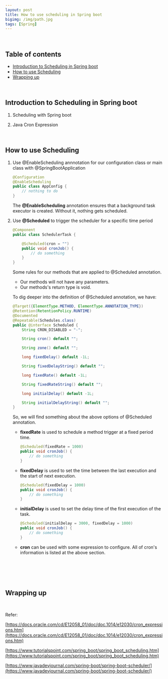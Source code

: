 ```yaml
---
layout: post
title: How to use scheduling in Spring boot
bigimg: /img/path.jpg
tags: [Spring]
---
```




<br>

## Table of contents
- [Introduction to Scheduling in Spring boot](#introduction-to-scheduling-in-spring-boot)
- [How to use Scheduling](#how-to-use-scheduling)
- [Wrapping up](#wrapping-up)


<br>

## Introduction to Scheduling in Spring boot

1. Scheduling with Spring boot





2. Java Cron Expression




<br>

## How to use Scheduling

1. Use @EnableScheduling annnotation for our configuration class or main class with @SpringBootApplication

    ```java
    @Configuration
    @EnableScheduling
    public class AppConfig {
        // nothing to do
    }
    ```

    The **@EnableScheduling** annotation ensures that a background task executor is created. Without it, nothing gets scheduled.

2. Use **@Scheduled** to trigger the scheduler for a specific time period

    ```java
    @Component
    public class SchedulerTask {

        @Scheduled(cron = "")
        public void cronJob() {
            // do something
        }
    }
    ```

    Some rules for our methods that are applied to @Scheduled annotation.
    - Our methods will not have any parameters.
    - Our methods's return type is void.

    To dig deeper into the definition of @Scheduled annotation, we have:

    ```java
    @Target({ElementType.METHOD, ElementType.ANNOTATION_TYPE})
    @Retention(RetentionPolicy.RUNTIME)
    @Documented
    @Repeatable(Schedules.class)
    public @interface Scheduled {
        String CRON_DISABLED = "-";

        String cron() default "";

        String zone() default "";

        long fixedDelay() default -1L;

        String fixedDelayString() default "";

        long fixedRate() default -1L;

        String fixedRateString() default "";

        long initialDelay() default -1L;

        String initialDelayString() default "";
    }
    ```

    So, we will find something about the above options of @Scheduled annotation.
    - **fixedRate** is used to schedule a method trigger at a fixed period time.

        ```java
        @Scheduled(fixedRate = 1000)
        public void cronJob() {
            // do something
        }
        ```

    - **fixedDelay** is used to set the time between the last execution and the start of next execution.

        ```java
        @Scheduled(fixedDelay = 1000)
        public void cronJob() {
            // do something
        }
        ```
    
    - **initialDelay** is used to set the delay time of the first execution of the task.

        ```java
        @Scheduled(initialDelay = 3000, fixedDelay = 1000)
        public void cronJob() {
            // do something
        }
        ```

    - **cron** can be used with some expression to configure. All of cron's information is listed at the above section.

<br>

## 






<br>

## Wrapping up







<br>

Refer:

[https://docs.oracle.com/cd/E12058_01/doc/doc.1014/e12030/cron_expressions.htm](https://docs.oracle.com/cd/E12058_01/doc/doc.1014/e12030/cron_expressions.htm)

[https://www.tutorialspoint.com/spring_boot/spring_boot_scheduling.htm](https://www.tutorialspoint.com/spring_boot/spring_boot_scheduling.htm)

[https://www.javadevjournal.com/spring-boot/spring-boot-scheduler/](https://www.javadevjournal.com/spring-boot/spring-boot-scheduler/)


